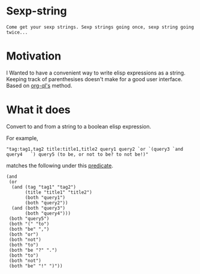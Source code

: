 # Sexp-string
``` quote
Come get your sexp strings. Sexp strings going once, sexp string going twice...
```

# Motivation
I Wanted to have a convenient way to write elisp expressions as a string. Keeping track of parenthesises doesn't make for a good user interface. Based on [org-ql's](https://github.com/alphapapa/org-ql) method.

# What it does
Convert to and from a string to a boolean elisp expression.

For example,

``"tag:tag1,tag2 title:title1,title2 query1 query2 `or `(query3 `and query4   `) query5 (to be, or not to be? to not be!)"``

matches the following under this [predicate](https://github.com/natask/org-roam-search/blob/7004fb06b21c26bda56048d531d629425ce25714/org-roam-search.el#L25).

``` elisp
(and
 (or
  (and (tag "tag1" "tag2")
       (title "title1" "title2")
       (both "query1")
       (both "query2"))
  (and (both "query3")
       (both "query4")))
 (both "query5")
 (both "(" "to")
 (both "be" ",")
 (both "or")
 (both "not")
 (both "to")
 (both "be "?" ".")
 (both "to")
 (both "not")
 (both "be" "!" ")"))
```
